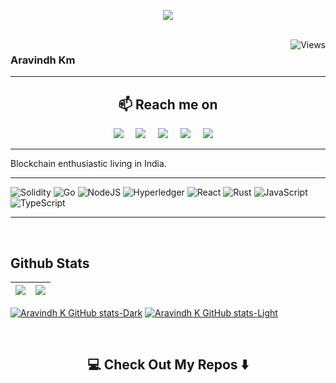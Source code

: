 <p align="center">
  <a href="https://github.com/aravindhkm"><img src="https://readme-typing-svg.herokuapp.com/?lines=Blockchain%20developer;Web%20and%20mobile%20master;3%2B%20years%20of%20coding%20experience;Always%20learning%20new%20tech&font=Righteous&center=true&width=650&height=120&color=a08887&vCenter=true&size=45%22"></a>
</p>
<br />

<img  align="right" src="https://komarev.com/ghpvc/?username=aravindhkm&label=Profile+Views&color=blue&style=plastic" alt="Views" />

### Aravindh Km

<hr>

<h2  align="center">📫 Reach me on</h2>
<p align="center">
  <a target="_blank"href="https://www.linkedin.com/in/0xaravindh/"><img src="https://img.shields.io/badge/linkedin-%230077B5.svg?&style=for-the-badge&logo=linkedin&logoColor=white" /></a>&nbsp;&nbsp;&nbsp;&nbsp;
   <a target="_blank"href="https://t.me/AravindhKm"><img src="https://img.shields.io/badge/Telegram-2CA5E0?style=for-the-badge&logo=telegram&logoColor=white" /></a>&nbsp;&nbsp;&nbsp;&nbsp;
  <a target="_blank"href="https://twitter.com/0xaravindh"><img src="https://img.shields.io/badge/twitter-%231DA1F2.svg?&style=for-the-badge&logo=twitter&logoColor=white" /></a>&nbsp;&nbsp;&nbsp;&nbsp;
  <a href="mailto:aravindhkathiresan@gmail.com?subject=Hello,%Aravindh,%20From%20Github"><img src="https://img.shields.io/badge/gmail-%23D14836.svg?&style=for-the-badge&logo=gmail&logoColor=white" /></a>&nbsp;&nbsp;&nbsp;&nbsp;  
  <a href="https://discord.gg/KZTGUuzp"><img src="https://img.shields.io/badge/%3CServer%3E-%237289DA.svg?style=for-the-badge&logo=discord&logoColor=white" /></a>&nbsp;&nbsp;&nbsp;&nbsp;
</p>

<hr>

Blockchain enthusiastic living in India.

<hr>

 ![Solidity](https://img.shields.io/badge/Solidity-%23363636.svg?style=for-the-badge&logo=solidity&logoColor=white) ![Go](https://img.shields.io/badge/go-%2300ADD8.svg?style=for-the-badge&logo=go&logoColor=white) ![NodeJS](https://img.shields.io/badge/node.js-6DA55F?style=for-the-badge&logo=node.js&logoColor=white)  ![Hyperledger](https://img.shields.io/badge/hyperledger-2F3134?style=for-the-badge&logo=hyperledger&logoColor=white)  ![React](https://img.shields.io/badge/react-%2320232a.svg?style=for-the-badge&logo=react&logoColor=%2361DAFB) ![Rust](https://img.shields.io/badge/rust-%23000000.svg?style=for-the-badge&logo=rust&logoColor=white)  ![JavaScript](https://img.shields.io/badge/javascript-%23323330.svg?style=for-the-badge&logo=javascript&logoColor=%23F7DF1E) ![TypeScript](https://img.shields.io/badge/typescript-%23007ACC.svg?style=for-the-badge&logo=typescript&logoColor=white)

<hr>

<br/>  

## Github Stats 
|  <img align="center" src="https://github-readme-stats.vercel.app/api?username=aravindhkm&show_icons=true" /> |  <img align="center" src="https://github-readme-stats.vercel.app/api/top-langs/?username=aravindhkm&layout=compact" /> |
| ------------- | ------------- |

[![Aravindh K GitHub stats-Dark](https://github-readme-stats.vercel.app/api?username=aravindhkm&show_icons=true&theme=dark#gh-dark-mode-only)](https://github.com/anuraghazra/github-readme-stats#gh-dark-mode-only)
[![Aravindh K GitHub stats-Light](https://github-readme-stats.vercel.app/api?username=aravindhkm&show_icons=true&theme=default#gh-light-mode-only)](https://github.com/anuraghazra/github-readme-stats#gh-light-mode-only)

<br/>  

<h2  align="center">💻 Check Out My Repos ⬇️ </h2>
